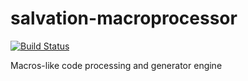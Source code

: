 salvation-macroprocessor
========================

[![Build Status](https://travis-ci.org/kainwinterheart/salvation-macroprocessor.png?branch=master)](https://travis-ci.org/kainwinterheart/salvation-macroprocessor)

Macros-like code processing and generator engine

